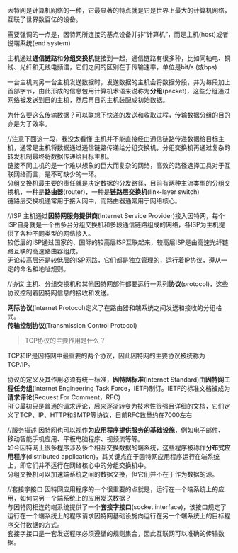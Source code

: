 因特网是计算机网络的一种，它最显著的特点就是它是世界上最大的计算机网络，互联了世界数百亿的设备。

需要强调的一点是，因特网所连接的基点设备并非“计算机”，而是主机(host)或者说端系统(end system)

主机通过**通信链路**和**分组交换机**链接到一起，通信链路有很多种，比如同轴电、铜线、光纤和无线电频谱，它们之间的区别在于传输速率，单位是bit/s (或bps)

一台主机向另一台主机发送数据时，发送数据的主机会将数据分段，并为每段加上首部字节，由此形成的信息包用计算机术语来说称为**分组**(packet)，这些分组通过网络被发送到目的主机，然后再目的主机装配成初始数据。

为什么要这么传输数据？可以联想下快递的发送和收取过程，传输数据分组的目的亦是为了效率。

//注意下面这一段，我没太看懂
主机并不能直接经由通信链路传递数据给目标主机，通常是主机将数据通过通信链路传递给分组交换机，分组交换机再通过复杂的转发机制最终将数据传递给目标主机。<br>
链接不同主机的是一个难以想象的巨大而复杂的网络，高效的路径选择工具对于互联网络而言，是不可缺少的一环。<br>
分组交换机最主要的责任就是决定数据的分发路径，目前有两种主流类型的分组交换机，一种是**路由器**(router)，一种是**链路层交换机**(link-layer switch)<br>
链路层交换机通常用于接入网中，而路由器通常用于网络核心。

//ISP
主机通过**因特网服务提供商**(Internet Service Provider)接入因特网，每个ISP自身就是一个由多台分组交换机和多段通信链路组成的网络，各ISP为主机提供了各种不同类型的网络接入。<br>
较低层的ISP通过国家的、国际的较高层ISP互联起来，较高层ISP是由高速光纤链路互联的高速路由器组成。<br>
无论较高层还是较低层的ISP网路，它们都是独立管理的，运行着IP协议，遵从一定的命名和地址规则。

//协议
主机、分组交换机和其他因特网部件都要运行一系列**协议**(protocol)，这些协议控制着因特网信息的接收和发送。 

**网际协议**(Internet Protocol)定义了在路由器和端系统之间发送和接收的分组格式。<br>
**传输控制协议**(Transmission Control Protocol)<br>
> TCP协议的主要作用是什么？

TCP和IP是因特网中最重要的两个协议，因此因特网的主要协议被统称为TCP/IP。

协议的定义及其作用必须有统一标准，**因特网标准**(Internet Standard)由**因特网工程任务组**(Internet Engineering Task Force，IETF)制订。IETF的标准文档被成为**请求评论**(Request For Comment，RFC)<br>
RFC最初只是普通的请求评论，后来逐渐转变为技术性很强且详细的文档，它们定义了TCP、IP、HTTP和SMTP等协议，目前RFC数量约在7000左右

//服务描述
因特网也可以视作**为应用程序提供服务的基础设施**，例如电子邮件、移动智能手机应用、平板电脑程序、视频流等等。<br>
如今因特网上很多程序涉及多个相互交换数据的端系统，这些程序被称作**分布式应用程序**(distributed application)，其关键点在于因特网应用程序运行在端系统上，即它们并不运行在网络核心中的分组交换机中。<br>
分组交换机可以加速端系统之间的数据交换，但它们并不在于作为数据的源。

//套接字接口
因特网应用程序的一个很重要的点就是，运行在一个端系统上的应用，如何向另一个端系统上的应用发送数据？<br>
与因特网相连的端系统提供了一个**套接字接口**(socket interface)，该接口规定了运行在一个端系统上的程序请求因特网基础设施向运行在另一个端系统上的目标程序交付数据的方式。<br>
套接字接口是一套发送程序必须遵循的规则集合，因此互联网可以准确的传输数据。